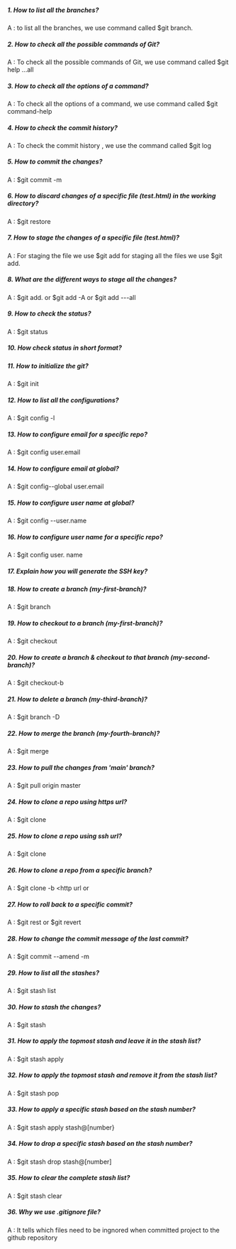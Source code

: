##### 1. How to list all the branches?
A : to list all the branches, we use command called $git branch.

##### 2. How to check all the possible commands of Git?
A : To check all the possible commands of Git, we use command called $git help ...all

##### 3. How to check all the options of a command?
A : To check all the options of a command, we use command called $git command-help

##### 4. How to check the commit history?
A : To check the commit history , we use the command called $git log

##### 5. How to commit the changes?
A : $git commit   -m<commit message>

##### 6. How to discard changes of a specific file (test.html) in the working directory?
  A : $git restore <filename>

##### 7. How to stage the changes of a specific file (test.html)?
  A : For staging the file we use $git add <filename>
      for staging all the files we use $git add.

##### 8. What are the different ways to stage all the changes?
  A : $git add. or $git add -A  or  $git add  ---all

##### 9. How to check the status?
  A : $git status

##### 10. How check status in short format?

##### 11. How to initialize the git?
  A : $git init

##### 12. How to list all the configurations?
  A : $git config -l 

##### 13. How to configure email for a specific repo?
  A : $git config user.email <email>

##### 14. How to configure email at global?
  A : $git config--global user.email <email>

##### 15. How to configure user name at global?
  A : $git config --user.name <name>

##### 16. How to configure user name for a specific repo?
  A : $git config user. name <name>
  

##### 17. Explain how you will generate the SSH key?

##### 18. How to create a branch (my-first-branch)?
  A : $git branch <branch name>

##### 19. How to checkout to a branch (my-first-branch)?
  A : $git checkout <branch name>

##### 20. How to create a branch & checkout to that branch (my-second-branch)?
  A : $git checkout-b <branch name>

##### 21. How to delete a branch (my-third-branch)?
  A : $git branch -D <branch name>

##### 22. How to merge the branch (my-fourth-branch)?
  A : $git merge <branch name>

##### 23. How to pull the changes from 'main' branch?
  A : $git pull origin master

##### 24. How to clone a repo using https url?
  A : $git clone <http url>

##### 25. How to clone a repo using ssh url?
  A : $git clone <ssh url>

##### 26. How to clone a repo from a specific branch?
  A : $git clone -b <branch name> <http url or <ssh url>

##### 27. How to roll back to a specific commit?
  A : $git rest <commit id> or $git revert <commit id>

##### 28. How to change the commit message of the last commit?
  A : $git commit  --amend -m <commit message>

##### 29. How to list all the stashes?
  A : $git stash list

##### 30. How to stash the changes?
  A : $git stash

##### 31. How to apply the topmost stash and leave it in the stash list?
  A : $git stash apply

##### 32. How to apply the topmost stash and remove it from the stash list?
  A : $git stash pop

##### 33. How to apply a specific stash based on the stash number?
  A : $git stash apply stash@[number}

##### 34. How to drop a specific stash based on the stash number?
  A : $git stash drop stash@[number]

##### 35. How to clear the complete stash list?
  A : $git stash clear

##### 36. Why we use .gitignore file?
  A : It tells which files need to be ingnored when committed project to the github repository 
